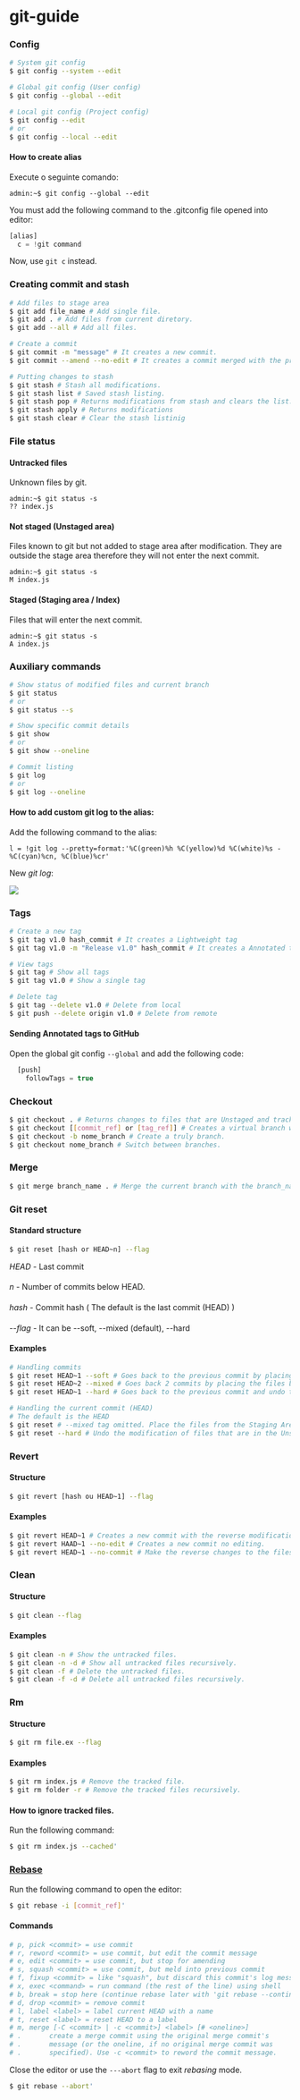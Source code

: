 # git-guide

### Config
```bash
# System git config
$ git config --system --edit

# Global git config (User config)
$ git config --global --edit

# Local git config (Project config)
$ git config --edit
# or
$ git config --local --edit
```
#### How to create alias
Execute o seguinte comando:
```console
admin:~$ git config --global --edit
```
You must add the following command to the .gitconfig file opened into editor:
```js
[alias]
  c = !git command
```
Now, use `git c` instead.

### Creating commit and stash
```bash
# Add files to stage area
$ git add file_name # Add single file.
$ git add . # Add files from current diretory.
$ git add --all # Add all files.

# Create a commit
$ git commit -m "message" # It creates a new commit.
$ git commit --amend --no-edit # It creates a commit merged with the previous commit.

# Putting changes to stash
$ git stash # Stash all modifications.
$ git stash list # Saved stash listing.
$ git stash pop # Returns modifications from stash and clears the list.
$ git stash apply # Returns modifications
$ git stash clear # Clear the stash listinig
```

### File status
#### Untracked files
Unknown files by git.
```console
admin:~$ git status -s
?? index.js
```
#### Not staged (Unstaged area)
Files known to git but not added to stage area after modification. They are outside the stage area therefore they will not enter the next commit.
```console
admin:~$ git status -s
M index.js
```
#### Staged (Staging area / Index)
Files that will enter the next commit.
```console
admin:~$ git status -s
A index.js
```

### Auxiliary commands
```bash
# Show status of modified files and current branch
$ git status
# or
$ git status --s

# Show specific commit details
$ git show
# or
$ git show --oneline

# Commit listing
$ git log
# or
$ git log --oneline
```

#### How to add custom git log to the alias:
Add the following command to the alias:
```
l = !git log --pretty=format:'%C(green)%h %C(yellow)%d %C(white)%s - %C(cyan)%cn, %C(blue)%cr'
```
New *git log*:
<p><img src="/samples/log.png"></p>

### Tags
```bash
# Create a new tag
$ git tag v1.0 hash_commit # It creates a Lightweight tag
$ git tag v1.0 -m "Release v1.0" hash_commit # It creates a Annotated tag (for sending github)

# View tags
$ git tag # Show all tags
$ git tag v1.0 # Show a single tag

# Delete tag
$ git tag --delete v1.0 # Delete from local
$ git push --delete origin v1.0 # Delete from remote
```
#### Sending Annotated tags to GitHub
Open the global git config `--global` and add the following code:
```js
  [push]
    followTags = true
```

### Checkout
```bash
$ git checkout . # Returns changes to files that are Unstaged and tracked.
$ git checkout [[commit_ref] or [tag_ref]] # Creates a virtual branch with the chosen point to analyze the code.
$ git checkout -b nome_branch # Create a truly branch.
$ git checkout nome_branch # Switch between branches.

```
### Merge
```bash
$ git merge branch_name . # Merge the current branch with the branch_name.

```

### Git reset

#### Standard structure
```bash
$ git reset [hash or HEAD~n] --flag
```
*HEAD* - Last commit
####
*n* - Number of commits below HEAD.
####
*hash* - Commit hash ( The default is the last commit (HEAD) )
####
*--flag* - It can be --soft, --mixed (default), --hard

#### Examples
  ```bash
  # Handling commits
  $ git reset HEAD~1 --soft # Goes back to the previous commit by placing the files to Staging area.
  $ git reset HEAD~2 --mixed # Goes back 2 commits by placing the files back in the Unstaged area.
  $ git reset HEAD~1 --hard # Goes back to the previous commit and undo the modification of the Unstaged area files.
  
  # Handling the current commit (HEAD)
  # The default is the HEAD
  $ git reset # --mixed tag omitted. Place the files from the Staging Area to Unstaged area.
  $ git reset --hard # Undo the modification of files that are in the Unstaged area or Staging area.
  ```

### Revert
#### Structure
```bash
$ git revert [hash ou HEAD~1] --flag
```
#### Examples
```bash
$ git revert HEAD~1 # Creates a new commit with the reverse modifications.
$ git revert HAAD~1 --no-edit # Creates a new commit no editing.
$ git revert HEAD~1 --no-commit # Make the reverse changes to the files and add them to Staging area.
```

### Clean
#### Structure
```bash
$ git clean --flag
```
#### Examples
```bash
$ git clean -n # Show the untracked files.
$ git clean -n -d # Show all untracked files recursively.
$ git clean -f # Delete the untracked files.
$ git clean -f -d # Delete all untracked files recursively.
```

### Rm
#### Structure
```bash
$ git rm file.ex --flag
```
#### Examples
```bash
$ git rm index.js # Remove the tracked file.
$ git rm folder -r # Remove the tracked files recursively.
```
#### How to ignore tracked files.
Run the following command:
```bash
$ git rm index.js --cached'
```

### [Rebase](https://git-scm.com/docs/git-rebase)
Run the following command to open the editor:
```bash
$ git rebase -i [commit_ref]'
```

#### Commands
```bash
# p, pick <commit> = use commit
# r, reword <commit> = use commit, but edit the commit message
# e, edit <commit> = use commit, but stop for amending
# s, squash <commit> = use commit, but meld into previous commit
# f, fixup <commit> = like "squash", but discard this commit's log message
# x, exec <command> = run command (the rest of the line) using shell
# b, break = stop here (continue rebase later with 'git rebase --continue')
# d, drop <commit> = remove commit
# l, label <label> = label current HEAD with a name
# t, reset <label> = reset HEAD to a label
# m, merge [-C <commit> | -c <commit>] <label> [# <oneline>]
# .       create a merge commit using the original merge commit's
# .       message (or the oneline, if no original merge commit was
# .       specified). Use -c <commit> to reword the commit message.
```

Close the editor or use the ```---abort``` flag to exit *rebasing* mode.
```bash
$ git rebase --abort'
```

